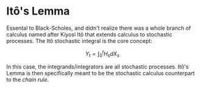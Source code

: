 # Itô's Lemma

Essental to Black-Scholes, and didn't realize there was a whole branch of calculus named after Kiyosi Itô that extends calculus to stochastic processes. The Itô stochastic integral is the core concept:

$$
Y_t = \int_0^t H_s dX_s
$$

In this case, the integrands/integrators are all stochastic processes. Itô's Lemma is then specifically meant to be the stochastic calculus counterpart to the _chain rule_.
